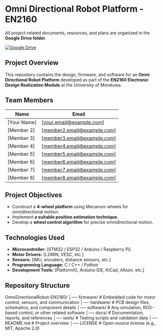 # Omni Directional Robot Platform - EN2160
All project-related documents, resources, and plans are organized in the **Google Drive folder**.

[![Google Drive](https://img.shields.io/badge/Google%20Drive-Project%20Management-blue?style=for-the-badge&logo=googledrive&logoColor=white)](https://drive.google.com/drive/folders/1gBgsQ-QxK0Zy2K9BndymeuY9-QAq1h1s?usp=sharing)

## Project Overview
This repository contains the design, firmware, and software for an **Omni Directional Robot Platform** developed as part of the **EN2160 Electronic Design Realization Module** at the University of Moratuwa.

## Team Members
| Name            | Email              |
|----------------|--------------------|
| [Your Name]    | [your.email@example.com] |
| [Member 2]     | [member2.email@example.com] |
| [Member 3]     | [member3.email@example.com] |
| [Member 4]     | [member4.email@example.com] |
| [Member 5]     | [member5.email@example.com] |
| [Member 6]     | [member6.email@example.com] |
| [Member 7]     | [member7.email@example.com] |
| [Member 8]     | [member8.email@example.com] |

## Project Objectives
- Construct a **4-wheel platform** using Mecanum wheels for omnidirectional motion.
- Implement **a suitable position estimation technique**.
- Develop a **wheel control algorithm** for precise omnidirectional motion.

## Technologies Used
- **Microcontroller:** [STM32 / ESP32 / Arduino / Raspberry Pi]
- **Motor Drivers:** [L298N, VESC, etc.]
- **Sensors:** [IMU, encoders, distance sensors, etc.]
- **Programming Language:** C / C++ / Python
- **Development Tools:** [PlatformIO, Arduino IDE, KiCad, Altium, etc.]

## Repository Structure
OmniDirectionalRobot-EN2160/
│── firmware/       # Embedded code for motor control, sensors, and communication
│── hardware/       # PCB design files, schematics, and component details
│── software/       # Any simulation, ROS-based control, or other related software
│── docs/           # Documentation, reports, and references
│── tests/          # Testing scripts and validation data
│── README.md       # Project overview
│── LICENSE         # Open-source license (e.g., MIT, Apache 2.0)


